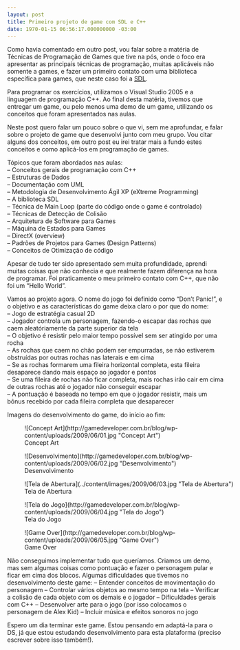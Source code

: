 ```yaml
---
layout: post
title: Primeiro projeto de game com SDL e C++
date: 1970-01-15 06:56:17.000000000 -03:00
---
```


Como havia comentado em outro post, vou falar sobre a matéria de Técnicas de Programação de Games que tive na pós, onde o foco era apresentar as principais técnicas de programação, muitas aplicáveis não somente a games, e fazer um primeiro contato com uma biblioteca específica para games, que neste caso foi a [SDL](http://www.libsdl.org/ "SDL").

Para programar os exercícios, utilizamos o Visual Studio 2005 e a linguagem de programação C++. Ao final desta matéria, tivemos que entregar um game, ou pelo menos uma demo de um game, utilizando os conceitos que foram apresentados nas aulas.

Neste post quero falar um pouco sobre o que vi, sem me aprofundar, e falar sobre o projeto de game que desenvolvi junto com meu grupo. Vou citar alguns dos conceitos, em outro post eu irei tratar mais a fundo estes conceitos e como aplicá-los em programação de games.

Tópicos que foram abordados nas aulas:  
 – Conceitos gerais de programação com C++  
 – Estruturas de Dados  
 – Documentação com UML  
 – Metodologia de Desenvolvimento Ágil XP (eXtreme Programming)  
 – A biblioteca SDL  
 – Técnica de Main Loop (parte do código onde o game é controlado)  
 – Técnicas de Detecção de Colisão  
 – Arquitetura de Software para Games  
 – Máquina de Estados para Games  
 – DirectX (overview)  
 – Padrões de Projetos para Games (Design Patterns)  
 – Conceitos de Otimização de código

Apesar de tudo ter sido apresentado sem muita profundidade, aprendi muitas coisas que não conhecia e que realmente fazem diferença na hora de programar. Foi praticamente o meu primeiro contato com C++, que não foi um “Hello World”.

Vamos ao projeto agora. O nome do jogo foi definido como “Don’t Panic!”, e o objetivo e as características do game deixa claro o por que do nome:  
 – Jogo de estratégia casual 2D  
 – Jogador controla um personagem, fazendo-o escapar das rochas que caem aleatóriamente da parte superior da tela  
 – O objetivo é resistir pelo maior tempo possível sem ser atingido por uma rocha  
 – As rochas que caem no chão podem ser empurradas, se não estiverem obstruídas por outras rochas nas laterais e em cima  
 – Se as rochas formarem uma fileira horizontal completa, esta fileira desaparece dando mais espaço ao jogador e pontos  
 – Se uma fileira de rochas não ficar completa, mais rochas irão cair em cima de outras rochas até o jogador não conseguir escapar  
 – A pontuação é baseada no tempo em que o jogador resistir, mais um bônus recebido por cada fileira completa que desaparecer

Imagens do desenvolvimento do game, do início ao fim:

<figure class="wp-caption aligncenter" id="attachment_53" style="width: 495px">![Concept Art](http://gamedeveloper.com.br/blog/wp-content/uploads/2009/06/01.jpg "Concept Art")<figcaption class="wp-caption-text">Concept Art</figcaption></figure><figure class="wp-caption aligncenter" id="attachment_54" style="width: 495px">![Desenvolvimento](http://gamedeveloper.com.br/blog/wp-content/uploads/2009/06/02.jpg "Desenvolvimento")<figcaption class="wp-caption-text">Desenvolvimento</figcaption></figure><figure class="wp-caption aligncenter" id="attachment_57" style="width: 495px">![Tela de Abertura](../content/images/2009/06/03.jpg "Tela de Abertura")<figcaption class="wp-caption-text">Tela de Abertura</figcaption></figure><figure class="wp-caption aligncenter" id="attachment_58" style="width: 495px">![Tela do Jogo](http://gamedeveloper.com.br/blog/wp-content/uploads/2009/06/04.jpg "Tela do Jogo")<figcaption class="wp-caption-text">Tela do Jogo</figcaption></figure><figure class="wp-caption aligncenter" id="attachment_59" style="width: 495px">![Game Over](http://gamedeveloper.com.br/blog/wp-content/uploads/2009/06/05.jpg "Game Over")<figcaption class="wp-caption-text">Game Over</figcaption></figure>Não conseguimos implementar tudo que queríamos. Criamos um demo, mas sem algumas coisas como pontuação e fazer o personagem pular e ficar em cima dos blocos. Algumas dificuldades que tivemos no desenvolvimento deste game:  
 – Entender conceitos de movimentação do personagem  
 – Controlar vários objetos ao mesmo tempo na tela  
 – Verificar a colisão de cada objeto com os demais e o jogador  
 – Dificuldades gerais com C++  
 – Desenvolver arte para o jogo (por isso colocamos o personagem de Alex Kid)  
 – Incluir música e efeitos sonoros no jogo

Espero um dia terminar este game. Estou pensando em adaptá-la para o DS, já que estou estudando desenvolvimento para esta plataforma (preciso escrever sobre isso também!).


